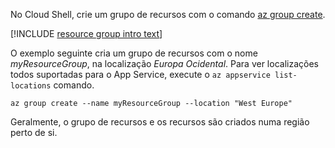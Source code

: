 No Cloud Shell, crie um grupo de recursos com o comando [az group create](/cli/azure/group#create).

[!INCLUDE [resource group intro text](resource-group.md)]

O exemplo seguinte cria um grupo de recursos com o nome *myResourceGroup*, na localização *Europa Ocidental*. Para ver localizações todos suportadas para o App Service, execute o `az appservice list-locations` comando.

```azurecli-interactive
az group create --name myResourceGroup --location "West Europe"
```

Geralmente, o grupo de recursos e os recursos são criados numa região perto de si. 